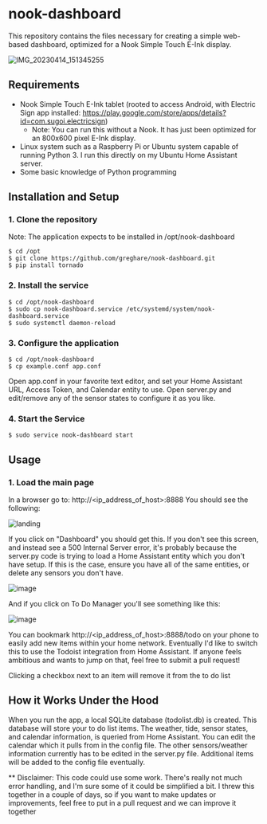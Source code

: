 # nook-dashboard

This repository contains the files necessary for creating a simple web-based dashboard, optimized for a Nook Simple Touch E-Ink display. 

![IMG_20230414_151345255](https://user-images.githubusercontent.com/6226804/232252282-4e1c71d5-0b2c-4bdc-b487-c571b0f45cde.jpg)

## Requirements
- Nook Simple Touch E-Ink tablet (rooted to access Android, with Electric Sign app installed: https://play.google.com/store/apps/details?id=com.sugoi.electricsign)
  - Note: You can run this without a Nook. It has just been optimized for an 800x600 pixel E-Ink display. 
- Linux system such as a Raspberry Pi or Ubuntu system capable of running Python 3. I run this directly on my Ubuntu Home Assistant server. 
- Some basic knowledge of Python programming

## Installation and Setup
### 1. Clone the repository
Note: The application expects to be installed in /opt/nook-dashboard
``` 
$ cd /opt
$ git clone https://github.com/greghare/nook-dashboard.git
$ pip install tornado
```
### 2. Install the service
``` 
$ cd /opt/nook-dashboard
$ sudo cp nook-dashboard.service /etc/systemd/system/nook-dashboard.service
$ sudo systemctl daemon-reload
```
### 3. Configure the application
``` 
$ cd /opt/nook-dashboard
$ cp example.conf app.conf
```
Open app.conf in your favorite text editor, and set your Home Assistant URL, Access Token, and Calendar entity to use.
Open server.py and edit/remove any of the sensor states to configure it as you like.

### 4. Start the Service
```
$ sudo service nook-dashboard start
```

## Usage

### 1. Load the main page

In a browser go to: http://<ip_address_of_host>:8888
You should see the following:

![landing](https://user-images.githubusercontent.com/6226804/198862147-ae8838c8-700b-4944-81e9-5b84c0f1ad76.png)

If you click on "Dashboard" you should get this. If you don't see this screen, and instead see a 500 Internal Server error, it's probably because the server.py code is trying to load a Home Assistant entity which you don't have setup. If this is the case, ensure you have all of the same entities, or delete any sensors you don't have. 

![image](https://user-images.githubusercontent.com/6226804/232252874-a0903732-f9f3-40bb-8c92-3dbd8757b225.png)

And if you click on To Do Manager you'll see something like this:

![image](https://user-images.githubusercontent.com/6226804/232253106-7e14bec3-4308-4081-b23a-073b32acc6f5.png)

You can bookmark http://<ip_address_of_host>:8888/todo on your phone to easily add new items within your home network. Eventually I'd like to switch this to use the Todoist integration from Home Assistant. If anyone feels ambitious and wants to jump on that, feel free to submit a pull request!

Clicking a checkbox next to an item will remove it from the to do list

## How it Works Under the Hood
When you run the app, a local SQLite database (todolist.db) is created. This database will store your to do list items.
The weather, tide, sensor states, and calendar information, is queried from Home Assistant. You can edit the calendar which it pulls from in the config file. The other sensors/weather information currently has to be edited in the server.py file. Additional items will be added to the config file eventually.

** Disclaimer: This code could use some work. There's really not much error handling, and I'm sure some of it could be simplified a bit. I threw this together in a couple of days, so if you want to make updates or improvements, feel free to put in a pull request and we can improve it together
